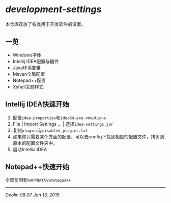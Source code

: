 # *development-settings*

本仓库存放了各类用于开发软件的设置。



## 一览

- Windows字体
- Intellij IDEA配置与插件
- Java环境变量
- Maven全局配置
- Notepad++配置
- Xshell主题样式



## Intellij IDEA快速开始

1.  配置`idea.properties`和`idea64.exe.vmoptions`
2.  File | Import Settings ... | 选择`idea-settings.jar`
3.  复制`plugins`与`disabled_plugins.txt`
4.  如果你只需要某个方面的配置，可以去config下找到相应的配置文件，拷贝到原本的配置文件夹中。
5.  启动IntelliJ IDEA



## Notepad++快速开始

全部复制到`%APPDATA%\Notepad++`



---

*Deolin 08:07 Jan 13, 2019* 